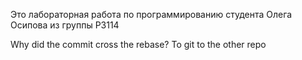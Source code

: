 Это лабораторная работа по программированию студента Олега Осипова из группы P3114 

Why did the commit cross the rebase? To git to the other repo
